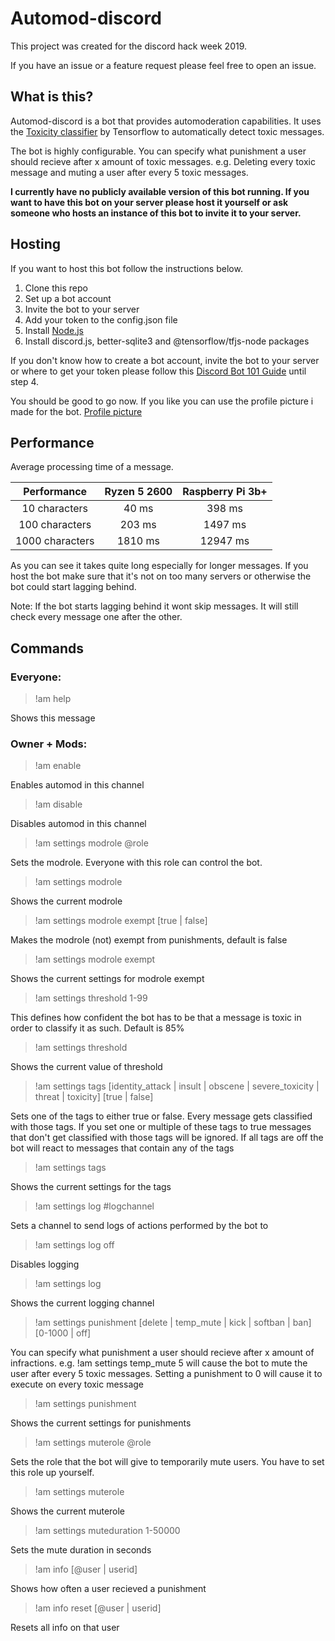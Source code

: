 # Automod-discord

This project was created for the discord hack week 2019.

If you have an issue or a feature request please feel free to open an issue.

## What is this?

Automod-discord is a bot that provides automoderation capabilities. It uses the [Toxicity classifier](https://github.com/tensorflow/tfjs-models/tree/master/toxicity) by Tensorflow to automatically detect toxic messages.

The bot is highly configurable. You can specify what punishment a user should recieve after x amount of toxic messages. e.g. Deleting every toxic message and muting a user after every 5 toxic messages.

**I currently have no publicly available version of this bot running. If you want to have this bot on your server please host it yourself or ask someone who hosts an instance of this bot to invite it to your server.**

## Hosting

If you want to host this bot follow the instructions below.

1. Clone this repo
2. Set up a bot account
3. Invite the bot to your server
4. Add your token to the config.json file
5. Install [Node.js](https://nodejs.org/en/download/)
6. Install discord.js, better-sqlite3 and @tensorflow/tfjs-node packages

If you don't know how to create a bot account, invite the bot to your server or where to get your token please follow this [Discord Bot 101 Guide](https://www.digitaltrends.com/gaming/how-to-make-a-discord-bot/) until step 4.

You should be good to go now. If you like you can use the profile picture i made for the bot. [Profile picture](./automod_profile_picture.png)

## Performance

Average processing time of a message.

|    Performance    |  Ryzen 5 2600  | Raspberry Pi 3b+ |
| :---------------: | :------------: | :--------------: |
|   10 characters   |    40 ms       |      398 ms      |
|  100 characters   |    203 ms      |      1497 ms     |
|  1000 characters  |    1810 ms     |      12947 ms    |

As you can see it takes quite long especially for longer messages. If you host the bot make sure that it's not on too many servers or otherwise the bot could start lagging behind.

Note: If the bot starts lagging behind it wont skip messages. It will still check every message one after the other.

## Commands

### Everyone:

> !am help

Shows this message

### Owner + Mods:

> !am enable

Enables automod in this channel

> !am disable

Disables automod in this channel

> !am settings modrole @role

Sets the modrole. Everyone with this role can control the bot.

> !am settings modrole

Shows the current modrole

> !am settings modrole exempt [true | false]

Makes the modrole (not) exempt from punishments, default is false

> !am settings modrole exempt

Shows the current settings for modrole exempt

> !am settings threshold 1-99

This defines how confident the bot has to be that a message is toxic in order to classify it as such. Default is 85%

> !am settings threshold

Shows the current value of threshold

> !am settings tags [identity_attack | insult | obscene | severe_toxicity | threat | toxicity] [true | false]

Sets one of the tags to either true or false. Every message gets classified with those tags. If you set one or multiple of these tags to true messages that don't get classified with those tags will be ignored. If all tags are off the bot will react to messages that contain any of the tags

> !am settings tags

Shows the current settings for the tags

> !am settings log #logchannel

Sets a channel to send logs of actions performed by the bot to

> !am settings log off

Disables logging

> !am settings log

Shows the current logging channel

> !am settings punishment [delete | temp_mute | kick | softban | ban] [0-1000 | off]

You can specify what punishment a user should recieve after x amount of infractions. e.g. !am settings temp_mute 5 will cause the bot to mute the user after every 5 toxic messages. Setting a punishment to 0 will cause it to execute on every toxic message

> !am settings punishment

Shows the current settings for punishments

> !am settings muterole @role

Sets the role that the bot will give to temporarily mute users. You have to set this role up yourself.

> !am settings muterole

Shows the current muterole

> !am settings muteduration 1-50000

Sets the mute duration in seconds

> !am info [@user | userid]

Shows how often a user recieved a punishment

> !am info reset [@user | userid]

Resets all info on that user
